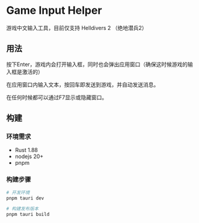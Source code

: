 # Game Input Helper

游戏中文输入工具，目前仅支持 Helldivers 2 （绝地潜兵2）

## 用法

按下Enter，游戏内会打开输入框，同时也会弹出应用窗口（确保这时候游戏的输入框是激活的）

在应用窗口内输入文本，按回车即发送到游戏，并自动发送消息。

在任何时候都可以通过F7显示或隐藏窗口。

## 构建

### 环境需求

- Rust 1.88
- nodejs 20+
- pnpm

### 构建步骤

```bash
# 开发环境
pnpm tauri dev

# 构建发布版本
pnpm tauri build
```
